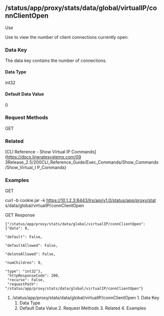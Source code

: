 ## /status/app/proxy/stats/data/global/virtualIP/connClientOpen

Use

Use to view the number of client connections currently open.

### Data Key

The data key contains the number of connections.

#### Data Type

int32

#### Default Data Value

0

### Request Methods

GET

### Related

[CLI Reference - Show Virtual IP Commands](https://docs.lineratesystems.com/09
3Release_2.5/200CLI_Reference_Guide/Exec_Commands/Show_Commands/Show_Virtual_I
P_Commands)

### Examples

GET

curl -b cookie.jar -k https://10.1.2.3:8443/lrs/api/v1.0/status/app/proxy/stat
s/data/global/virtualIP/connClientOpen

GET Response

    
    {"/status/app/proxy/stats/data/global/virtualIP/connClientOpen": {"data": 0,
                                                                       "default": False,
                                                                       "defaultAllowed": False,
                                                                       "deleteAllowed": False,
                                                                       "numChildren": 0,
                                                                       "type": "int32"},
     "httpResponseCode": 200,
     "recurse": False,
     "requestPath": "/status/app/proxy/stats/data/global/virtualIP/connClientOpen"}
    

  1. /status/app/proxy/stats/data/global/virtualIP/connClientOpen
    1. Data Key
      1. Data Type
      2. Default Data Value
    2. Request Methods
    3. Related
    4. Examples


